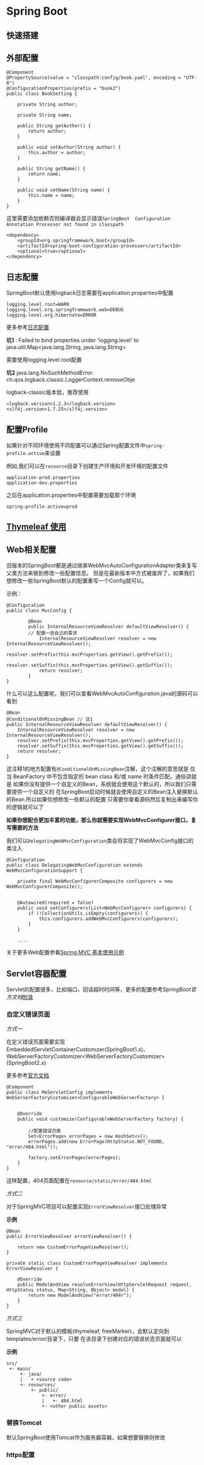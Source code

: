 # Spring Boot

## 快速搭建



## 外部配置

```
@Component
@PropertySource(value = "classpath:config/book.yaml", encoding = "UTF-8")
@ConfigurationProperties(prefix = "book2")
public class BookSetting {

    private String author;

    private String name;

    public String getAuthor() {
        return author;
    }

    public void setAuthor(String author) {
        this.author = author;
    }

    public String getName() {
        return name;
    }

    public void setName(String name) {
        this.name = name;
    }
}

```

这里需要添加依赖否则编译器会显示错误`SpringBoot  Configuration Annotation Processor not found in classpath`

```
<dependency>
    <groupId>org.springframework.boot</groupId>
    <artifactId>spring-boot-configuration-processor</artifactId>
    <optional>true</optional>
</dependency>
```
## 日志配置

SpringBoot默认使用logback日志需要在application.properties中配置

```
logging.level.root=WARN
logging.level.org.springframework.web=DEBUG
logging.level.org.hibernate=ERROR
```
更多参考[日志配置](https://docs.spring.io/spring-boot/docs/2.1.1.RELEASE/reference/htmlsingle/#boot-features-custom-log-levels)

**坑1**
: Failed to bind properties under 'logging.level' to java.util.Map<java.lang.String, java.lang.String>

需要使用logging.level.root配置

**坑2**
java.lang.NoSuchMethodError: ch.qos.logback.classic.LoggerContext.removeObje

logback-classic版本低，推荐使用
```
<logback.version>1.2.3</logback.version>
<slf4j.version>1.7.25</slf4j.version>
```

## 配置Profile

如果针对不同环境使用不同配置可以通过Spring配置文件中`spring-profile.active`来设置

例如,我们可以在`resource`目录下创建生产环境和开发环境的配置文件

    application-prod.properties
    application-dev.properties

之后在application.properties中配置需要加载那个环境

    spring-profile.active=prod

## [Thymeleaf 使用](../note/ThymeleafNote.md)

## Web相关配置

旧版本的SpringBoot都是通过继承WebMvcAutoConfigurationAdapter类来复写父类方法来做到修改一些配置信息。
但是在最新版本中方式被废弃了，如果我们想修改一些SpringBoot默认的配置重写一个Config就可以。

示例：

```
@Configuration
public class MvcConfig {

        @Bean
        public InternalResourceViewResolver defaultViewResolver() {
        // 配置一些自己的需求
            InternalResourceViewResolver resolver = new InternalResourceViewResolver();
            resolver.setPrefix(this.mvcProperties.getView().getPrefix());
            resolver.setSuffix(this.mvcProperties.getView().getSuffix());
            return resolver;
        }
}
```

什么可以这么配置呢，我们可以查看WebMvcAutoConfiguration.java的源码可以看到

```
@Bean
@ConditionalOnMissingBean // 注1
public InternalResourceViewResolver defaultViewResolver() {
    InternalResourceViewResolver resolver = new InternalResourceViewResolver();
    resolver.setPrefix(this.mvcProperties.getView().getPrefix());
    resolver.setSuffix(this.mvcProperties.getView().getSuffix());
    return resolver;
}
```
这注释1的地方配置有`@ConditionalOnMissingBean`注解，这个注解的意思就是
仅当 BeanFactory 中不包含指定的 bean class 和/或 name 时条件匹配。通俗讲就是
如果你没有提供一个自定义的Bean，系统就会使用这个默认的，所以我们只需要提供一个自定义的
在SpringBoot启动时候就会使用自定义的Bean注入替换默认的Bean.所以如果你想修改一些默认的配置
只需要你查看源码然后复制出来编写你的逻辑就可以了

**如果你想配合更加丰富的功能，那么你就需要实现WebMvcConfigurer接口，复写需要的方法**

我们可以`DelegatingWebMvcConfiguration`类会将实现了WebMvcConfig接口的类注入

```
@Configuration
public class DelegatingWebMvcConfiguration extends WebMvcConfigurationSupport {

	private final WebMvcConfigurerComposite configurers = new WebMvcConfigurerComposite();


	@Autowired(required = false)
	public void setConfigurers(List<WebMvcConfigurer> configurers) {
		if (!CollectionUtils.isEmpty(configurers)) {
			this.configurers.addWebMvcConfigurers(configurers);
		}
	}
	
	....
```
关于更多Web配置参看[Spring MVC 基本使用示例](../SpringMVC/README.md)

## Servlet容器配置

Servlet的配置很多，比如端口，回话超时时间等，更多的配置参考*SpringBoot官方文档*[附录](https://docs.spring.io/spring-boot/docs/2.1.3.RELEASE/reference/htmlsingle/#appendix)

### 自定义错误页面

_方式一_

在定义错误页面需要实现EmbeddedServletContainerCustomizer(SpringBoot1.x)、WebServerFactoryCustomizer<WebServerFactoryCustomizer<ConfigurableWebServerFactory>>(SpringBoot2.x)

更多参考[官方文档](https://docs.spring.io/spring-boot/docs/2.1.3.RELEASE/reference/htmlsingle/#boot-features-programmatic-embedded-container-customization)

```
@Component
public class MeServletConfig implements WebServerFactoryCustomizer<ConfigurableWebServerFactory> {


    @Override
    public void customize(ConfigurableWebServerFactory factory) {

        //配置错误页面
        Set<ErrorPage> errorPages = new HashSet<>();
        errorPages.add(new ErrorPage(HttpStatus.NOT_FOUND, "error/404.html"));

        factory.setErrorPages(errorPages);
    }
}
```

这样配置，404页面配置在`resource/static/error/404.html`

_方式二_

对于SpringMVC项目可以配置实现`ErrorViewResolver`接口处理异常

**示例**

```
@Bean
public ErrorViewResolver errorViewResolver() {

    return new CustomErrorPageViewResolver();
}

private static class CustomErrorPageViewResolver implements ErrorViewResolver {

    @Override
    public ModelAndView resolveErrorView(HttpServletRequest request, HttpStatus status, Map<String, Object> model) {
        return new ModelAndView("error/404r");
    }
}
```


_方式三_

SpringMVC对于默认的模板(thymeleaf, freeMarker)，会默认定向到templates/error/目录下，只要
在该目录下创建对应的错误状态页面就可以

**示例**
```
src/
 +- main/
     +- java/
     |   + <source code>
     +- resources/
         +- public/
             +- error/
             |   +- 404.html
             +- <other public assets>
```

### 替换Tomcat

默认SpringBoot使用Tomcat作为服务器容器，如果想要替换则修改

### https配置





                                                 